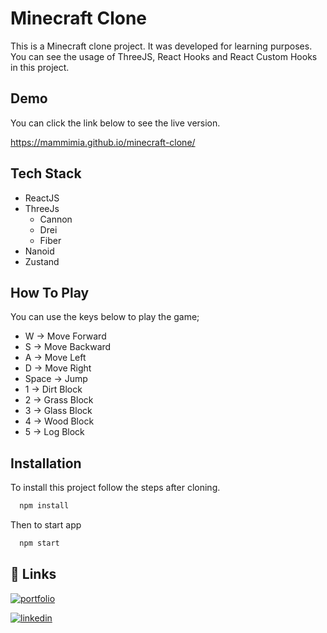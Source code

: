 # Minecraft Clone

This is a Minecraft clone project. It was developed for learning purposes. You can see the usage of ThreeJS, React Hooks and React Custom Hooks in this project.

## Demo

You can click the link below to see the live version.

https://mammimia.github.io/minecraft-clone/

## Tech Stack

- ReactJS
- ThreeJs
  - Cannon
  - Drei
  - Fiber
- Nanoid
- Zustand

## How To Play

You can use the keys below to play the game;

- W -> Move Forward
- S -> Move Backward
- A -> Move Left
- D -> Move Right
- Space -> Jump
- 1 -> Dirt Block
- 2 -> Grass Block
- 3 -> Glass Block
- 4 -> Wood Block
- 5 -> Log Block

## Installation

To install this project follow the steps after cloning.

```bash
  npm install
```

Then to start app

```bash
  npm start
```

## 🔗 Links

[![portfolio](https://img.shields.io/badge/my_portfolio-000?style=for-the-badge&logo=ko-fi&logoColor=white)](https://mammimia.github.io/portfolio/)

[![linkedin](https://img.shields.io/badge/linkedin-0A66C2?style=for-the-badge&logo=linkedin&logoColor=white)](https://www.linkedin.com/in/muhammed-ali-aydin/)
